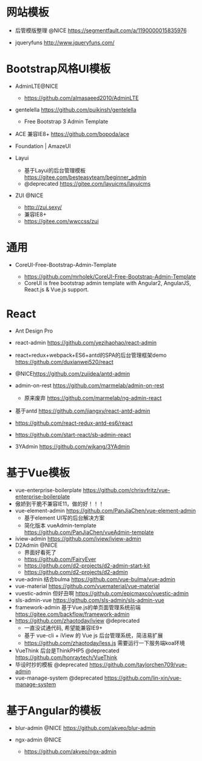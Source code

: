 # 网站模板

- 后管模版整理 @NICE https://segmentfault.com/a/1190000015835976

- jqueryfuns <http://www.jqueryfuns.com/>

# Bootstrap风格UI模板

- AdminLTE@NICE

  - <https://github.com/almasaeed2010/AdminLTE>

- gentelella <https://github.com/puikinsh/gentelella>

  - Free Bootstrap 3 Admin Template

- ACE 兼容IE8+ https://github.com/bopoda/ace  

- Foundation | AmazeUI

- Layui

  - 基于Layui的后台管理模板 https://gitee.com/besteasyteam/beginner_admin
  - @deprecated https://gitee.com/layuicms/layuicms

- ZUI @NICE

  - http://zui.sexy/
  - 兼容IE8+
  - https://gitee.com/wwccss/zui

# 通用

- CoreUI-Free-Bootstrap-Admin-Template

  - <https://github.com/mrholek/CoreUI-Free-Bootstrap-Admin-Template>
  - CoreUI is free bootstrap admin template with Angular2, AngularJS, React.js & Vue.js support.

# React

- Ant Design Pro
- react-admin <https://github.com/yezihaohao/react-admin>
- react+redux+webpack+ES6+antd的SPA的后台管理框架demo <https://github.com/duxianwei520/react>
- @NICE<https://github.com/zuiidea/antd-admin>
- admin-on-rest <https://github.com/marmelab/admin-on-rest>

  - 原来废弃 <https://github.com/marmelab/ng-admin-react>

- 基于antd <https://github.com/jiangxy/react-antd-admin>

- <https://github.com/react-redux-antd-es6/react>
- <https://github.com/start-react/sb-admin-react>
- 3YAdmin https://github.com/wjkang/3YAdmin

# 基于Vue模板

- vue-enterprise-boilerplate https://github.com/chrisvfritz/vue-enterprise-boilerplate
- 傲娇到干脆不兼容IE11，做的好！！！
- vue-element-admin <https://github.com/PanJiaChen/vue-element-admin>
  - 基于element UI写的后台解决方案
  - 简化版本 vueAdmin-template https://github.com/PanJiaChen/vueAdmin-template
- iview-admin https://github.com/iview/iview-admin  
- D2Admin @NICE 
    - 界面好看死了
    - https://github.com/FairyEver
    - https://github.com/d2-projects/d2-admin-start-kit
    - https://github.com/d2-projects/d2-admin   
- vue-admin 结合bulma https://github.com/vue-bulma/vue-admin
- vue-material https://github.com/vuematerial/vue-material
- vuestic-admin 但好丑啊 https://github.com/epicmaxco/vuestic-admin
- sls-admin-vue <https://github.com/sls-admin/sls-admin-vue> 
- framework-admin 基于Vue.js的单页面管理系统前端 https://gitee.com/backflow/framework-admin
- https://github.com/zhaotoday/iview @deprecated
  - 一直没试通代码, 希望能兼容IE9+   
  - 基于 vue-cli + iView 的 Vue js 后台管理系统，简洁易扩展 
  - https://github.com/zhaotoday/less.js 需要运行一下服务端koa环境
- VueThink 后台是ThinkPHP5 @deprecated <https://github.com/honraytech/VueThink>
- 毕设时抄的模板 @deprecated <https://github.com/taylorchen709/vue-admin>
- vue-manage-system @deprecated https://github.com/lin-xin/vue-manage-system

# 基于Angular的模板

- blur-admin @NICE https://github.com/akveo/blur-admin
- ngx-admin @NICE

  - <https://github.com/akveo/ngx-admin>
